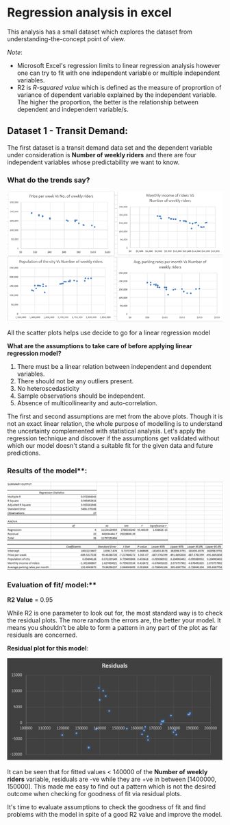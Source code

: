 # Regression analysis in excel
This analysis has a small dataset which explores the dataset from understanding-the-concept point of view. 

*Note*:
* Microsoft Excel's regression limits to linear regression analysis however one can try to fit with one independent variable or multiple independent variables.
* R2 is *R-squared value* which is defined as the measure of proprortion of variance of dependent variable explained by the independent variable. The higher the proportion, the better is the relationship between dependent and independent variable/s.

## Dataset 1 - Transit Demand:
The first dataset is a transit demand data set and the dependent variable under consideration is **Number of weekly riders** and there are four independent variables whose predictability we want to know.

### What do the trends say?

![Relationship between the independent variables and the dependent variable](images/separate-trends-of-four-plots.PNG)

All the scatter plots helps use decide to go for a linear regression model

**What are the assumptions to take care of before applying linear regression model?**
1. There must be a linear relation between independent and dependent variables. 
2. There should not be any outliers present. 
3. No heteroscedasticity 
4. Sample observations should be independent.
5. Absence of multicollinearity and auto-correlation.

The first and second assumptions are met from the above plots. Though it is not an exact linear relation, the whole purpose of modelling is to understand the uncertainty complemented with statistical analysis. Let's apply the regression technique and discover if the assumptions get validated without which our model doesn't stand a suitable fit for the given data and future predictions.

### Results of the model**:

![Results of regression - Transit demand](https://github.com/akshayreddykotha/regression-analysis-in-excel/blob/master/images/regression-ouput.PNG)

### Evaluation of fit/ model:**

**R2 Value** = 0.95

While R2 is one parameter to look out for, the most standard way is to check the residual plots. The more random the errors are, the better your model. It means you shouldn't be able to form a pattern in any part of the plot as far residuals are concerned.

**Residual plot for this model**:

![Residual plot - Transit demand](images/residual-output-transit-demand.PNG)

It can be seen that for fitted values < 140000 of the **Number of weekly riders** variable, residuals are -ve while they are +ve in between [1400000, 150000]. This made me easy to find out a pattern which is not the desired outcome when checking for goodness of fit via residual plots.

It's time to evaluate assumptions to check the goodness of fit and find problems with the model in spite of a good R2 value and improve the model.



